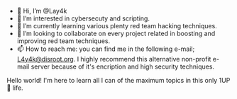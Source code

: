 - 👋 Hi, I’m @Lay4k
- 👀 I’m interested in cybersecuty and scripting.
- 🌱 I’m currently learning various plenty red team hacking techniques.
- 💞️ I’m looking to collaborate on every project related in boosting and improving red team techniques.
- 📫 How to reach me: you can find me in the following e-mail; L4y4k@disroot.org.
I highly recommend this alternative non-profit e-mail server because of it's encription and high security techniques.

Hello world! I'm here to learn all I can of the maximum topics in this only 1UP 🍄 life.

<!---
Lay4k/Lay4k is a ✨ special ✨ repository because its `README.md` (this file) appears on your GitHub profile.
You can click the Preview link to take a look at your changes.
--->
